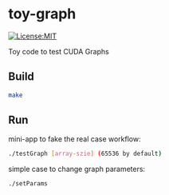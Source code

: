 # toy-graph
[![License:MIT](https://img.shields.io/badge/License-MIT-yellow.svg)](https://opensource.org/l0icenses/MIT)

Toy code to test CUDA Graphs

## Build
```bash
make
```

## Run
mini-app to fake the real case workflow:
```bash
./testGraph [array-szie] (65536 by default)
```

simple case to change graph parameters:
```bash
./setParams
```
